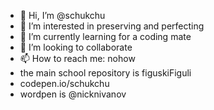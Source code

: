 - 👋 Hi, I’m @schukchu
- 👀 I’m interested in preserving and perfecting
- 🌱 I’m currently learning for a coding mate
- 💞️ I’m looking to collaborate
- 📫 How to reach me: nohow
- the main school repository is figuskiFiguli
- codepen.io/schukchu
- wordpen is @nicknivanov
<!---
schukchu/schukchu is a ✨ special ✨ repository because its `README.md` (this file) appears on your GitHub profile.
You can click the Preview link to take a look at your changes.
--->
